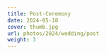 ```yaml
---
title: Post-Ceremony
date: 2024-05-18
cover: thumb.jpg
url: photos/2024/wedding/post
weight: 3
---
```

